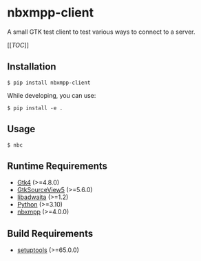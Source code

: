 # nbxmpp-client

A small GTK test client to test various ways to connect to a server.

[[_TOC_]]

## Installation

	$ pip install nbxmpp-client

While developing, you can use:

	$ pip install -e .

## Usage

	$ nbc


## Runtime Requirements

- [Gtk4](https://gitlab.com/gnome/gtk) (>=4.8.0)
- [GtkSourceView5](https://gitlab.gnome.org/GNOME/gtksourceview) (>=5.6.0)
- [libadwaita](https://gitlab.gnome.org/GNOME/libadwaita) (>=1.2)
- [Python](https://www.python.org/) (>=3.10)
- [nbxmpp](https://pypi.org/project/nbxmpp/) (>=4.0.0)


## Build Requirements

- [setuptools](https://pypi.org/project/setuptools/) (>=65.0.0)
